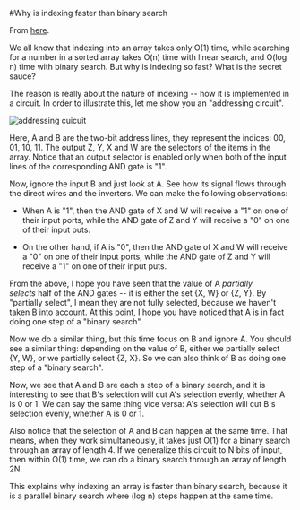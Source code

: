 #Why is indexing faster than binary search

From [here](https://yinwang1.substack.com/p/indexing).

We all know that indexing into an array takes only O(1) time, while searching for a number in a sorted array takes O(n) time with linear search, and O(log n) time with binary search. But why is indexing so fast? What is the secret sauce?

The reason is really about the nature of indexing -- how it is implemented in a circuit. In order to illustrate this, let me show you an "addressing circuit".

![](https://substackcdn.com/image/fetch/w_1456,c_limit,f_auto,q_auto:good,fl_progressive:steep/https%3A%2F%2Fbucketeer-e05bbc84-baa3-437e-9518-adb32be77984.s3.amazonaws.com%2Fpublic%2Fimages%2Fd957df63-5428-467a-8d76-910591fd177f_240x207.png "addressing cuicuit")

Here, A and B are the two-bit address lines, they represent the indices: 00, 01, 10, 11\. The output Z, Y, X and W are the selectors of the items in the array. Notice that an output selector is enabled only when both of the input lines of the corresponding AND gate is "1".

Now, ignore the input B and just look at A. See how its signal flows through the direct wires and the inverters. We can make the following observations:

*   When A is "1", then the AND gate of X and W will receive a "1" on one of their input ports, while the AND gate of Z and Y will receive a "0" on one of their input puts.

*   On the other hand, if A is "0", then the AND gate of X and W will receive a "0" on one of their input ports, while the AND gate of Z and Y will receive a "1" on one of their input puts.

<span>From the above, I hope you have seen that the value of A </span>_partially selects_<span> half of the AND gates -- it is either the set {X, W} or {Z, Y}. By "partially select", I mean they are not fully selected, because we haven't taken B into account. At this point, I hope you have noticed that A is in fact doing one step of a "binary search".</span>

Now we do a similar thing, but this time focus on B and ignore A. You should see a similar thing: depending on the value of B, either we partially select {Y, W}, or we partially select {Z, X}. So we can also think of B as doing one step of a "binary search".

Now, we see that A and B are each a step of a binary search, and it is interesting to see that B's selection will cut A's selection evenly, whether A is 0 or 1\. We can say the same thing vice versa: A's selection will cut B's selection evenly, whether A is 0 or 1.

Also notice that the selection of A and B can happen at the same time. That means, when they work simultaneously, it takes just O(1) for a binary search through an array of length 4. If we generalize this circuit to N bits of input, then within O(1) time, we can do a binary search through an array of length 2N.

This explains why indexing an array is faster than binary search, because it is a parallel binary search where (log n) steps happen at the same time.
